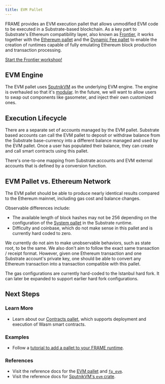 ```yaml
---
title: EVM Pallet
---
```


FRAME provides an EVM execution pallet that allows unmodified EVM code to be executed in a
Substrate-based blockchain. As a key part to Substrate's Ethereum compatibility layer, also known as [Frontier](https://github.com/paritytech/frontier), it works
together with the [Ethereum pallet](https://docs.rs/pallet-ethereum/2.0.0/pallet_ethereum/) and the 
[Dynamic Fee pallet](https://docs.rs/pallet-dynamic-fee/2.0.0/pallet_dynamic_fee/) to enable the creation of runtimes 
capable of fully emulating Ethereum block production and transaction processing. 

<a class="btn btn-secondary primary-color text-white"
href="https://substrate.dev/frontier-workshop/">Start the Frontier workshop!</a>

## EVM Engine

The EVM pallet uses [SputnikVM](https://github.com/rust-blockchain/evm) as the underlying EVM engine.
The engine is overhauled so that it's [modular](https://github.com/corepaper/evm). In the future, we
will want to allow users to swap out components like gasometer, and inject their own customized
ones.

## Execution Lifecycle

There are a separate set of accounts managed by the EVM pallet. Substrate based accounts can call
the EVM pallet to deposit or withdraw balance from the Substrate base-currency into a different
balance managed and used by the EVM pallet. Once a user has populated their balance, they can create
and call smart contracts using this pallet.

There's one-to-one mapping from Substrate accounts and EVM external accounts that is defined by a
conversion function.

## EVM Pallet vs. Ethereum Network

The EVM pallet should be able to produce nearly identical results compared to the Ethereum mainnet,
including gas cost and balance changes.

Observable differences include:

- The available length of block hashes may not be 256 depending on the configuration of the 
[System pallet](https://substrate.dev/rustdocs/v3.0.0/frame_system/index.html#system-pallet) in the Substrate runtime.
- Difficulty and coinbase, which do not make sense in this pallet and is currently hard coded to
  zero.

We currently do not aim to make unobservable behaviors, such as state root, to be the same. We also
don't aim to follow the exact same transaction / receipt format. However, given one Ethereum
transaction and one Substrate account's private key, one should be able to convert any Ethereum
transaction into a transaction compatible with this pallet.

The gas configurations are currently hard-coded to the Istanbul hard fork. It can later be expanded
to support earlier hard fork configurations.

## Next Steps

### Learn More

- Learn about our [Contracts pallet](https://docs.rs/pallet-contracts/), which supports deployment
  and execution of Wasm smart contracts.

### Examples

- Follow a [tutorial to add a pallet to your FRAME runtime](../../tutorials/add-a-pallet/).

### References

- Visit the reference docs for the [EVM pallet](https://docs.rs/pallet_evm/) and [`fp_evm`](https://docs.rs/fp-evm/2.0.0/fp_evm/).
- Visit the reference docs for [SputnikVM's `evm` crate](https://docs.rs/evm/).
